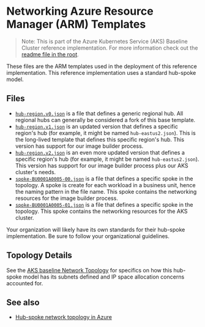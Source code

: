 # Networking Azure Resource Manager (ARM) Templates

> Note: This is part of the Azure Kubernetes Service (AKS) Baseline Cluster reference implementation. For more information check out the [readme file in the root](../README.md).

These files are the ARM templates used in the deployment of this reference implementation. This reference implementation uses a standard hub-spoke model.

## Files

* [`hub-region.v0.json`](./hub-region.v0.json) is a file that defines a generic regional hub.  All regional hubs can generally be considered a fork of this base template.
* [`hub-region.v1.json`](./hub-region.v1.json) is an updated version that defines a specific region's hub (for example, it might be named `hub-eastus2.json`). This is the long-lived template that defines this specific region's hub. This version has support for our image builder process.
* [`hub-region.v2.json`](./hub-region.v2.json) is an even more updated version that defines a specific region's hub (for example, it might be named `hub-eastus2.json`). This version has support for our image builder process plus our AKS cluster's needs.
* [`spoke-BU0001A0005-00.json`](./spoke-BU0001A0005-00.json) is a file that defines a specific spoke in the topology. A spoke is create for each workload in a business unit, hence the naming pattern in the file name. This spoke contains the networking resources for the image builder process.
* [`spoke-BU0001A0005-01.json`](./spoke-BU0001A0005-01.json) is a file that defines a specific spoke in the topology. This spoke contains the networking resources for the AKS cluster.

Your organization will likely have its own standards for their hub-spoke implementation. Be sure to follow your organizational guidelines.

## Topology Details

See the [AKS baseline Network Topology](./topology.md) for specifics on how this hub-spoke model has its subnets defined and IP space allocation concerns accounted for.

## See also

* [Hub-spoke network topology in Azure](https://docs.microsoft.com/azure/architecture/reference-architectures/hybrid-networking/hub-spoke)
